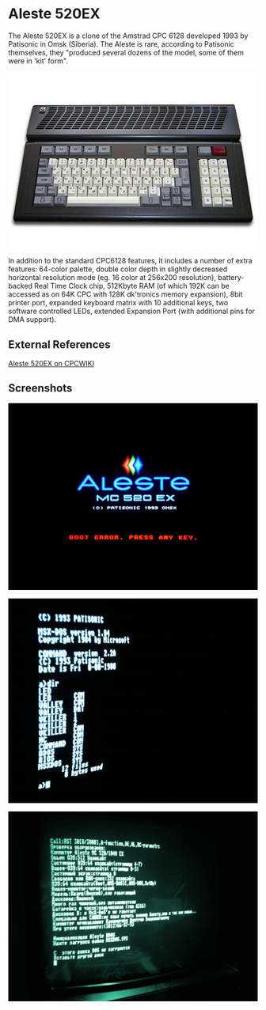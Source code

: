 # Aleste 520EX

The Aleste 520EX is a clone of the Amstrad CPC 6128 developed 1993 by Patisonic in Omsk (Siberia). The Aleste is rare, according to Patisonic themselves, they "produced several dozens of the model, some of them were in 'kit' form".

![Aleste 520EX](/projects/aleste/aleste_520ex_512px.jpg)

In addition to the standard CPC6128 features, it includes a number of extra features: 64-color palette, double color depth in slightly decreased horizontal resolution mode (eg. 16 color at 256x200 resolution), battery-backed Real Time Clock chip, 512Kbyte RAM (of which 192K can be accessed as on 64K CPC with 128K dk'tronics memory expansion), 8bit printer port, expanded keyboard matrix with 10 additional keys, two software controlled LEDs, extended Expansion Port (with additional pins for DMA support).

## External References

[Aleste 520EX on CPCWIKI](http://www.cpcwiki.eu/index.php/Aleste_520EX)

## Screenshots

![Aleste 520EX Boot Screen](/projects/aleste/aleste_boot_screen.png)

![MSX DOS Screenshot](/projects/aleste/msx_dos_screenshot.png)

![Aleste 520EX Test Screen](/projects/aleste/test_screenshot.png)

